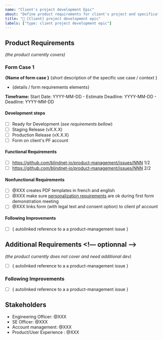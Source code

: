 ```yaml
---
name: "Client's project development Epic"
about: "Define product requirements for client's project and specifications that should be broken down into specific development issues"
title: "📑 [Client] project development epic"
labels: ["type: client project development epic"]
---
```


## Product Requirements 
_(the product currently covers)_

<!-- Describe requirements for client's needs/features that the product currently covers -->

### Form Case 1

**{Name of form case }**
{short description of the specific use case / context }
   - {details / form requirements elements} 

**Timeframe:** Start Date: YYYY-MM-DD - Estimate Deadline: YYYY-MM-DD - Deadline: YYYY-MM-DD

#### Development steps
- [ ] Ready for Development (_see requirements bellow_)
- [ ] Staging Release (vX.X.X)
- [ ] Production Release (vX.X.X)
- [ ] Form on client's PF account

#### Functional Requirements 

<!-- Describe FR for form development -->

- [ ] https://github.com/blindnet-io/product-management/issues/NNN 1/2
- [ ] https://github.com/blindnet-io/product-management/issues/NNN 2/2

#### Nonfunctional Requirements

- [ ] @XXX creates PDF templates in french and english
- [ ] @XXX make sure [personalization requirements](https://docs.google.com/document/d/1mH6ENf_fFoA_rz4thw_oCe9T46zejCvftDfGvx13THU/edit#) are ok during first form demonstration meeting
- [ ] @XXX links form (with legal text and consent option) to client pf account

#### Following Improvements

  - [ ] { autolinked reference to a a product-management issue }

<!-- Copy paste "Form Use Case 1" section to add Form Use Case 2, 3, ... -->

## Additional Requirements <!— optionnal -->

_(the product currently does not cover and need additional dev)_

<!-- Describe requirements client's needs/features that the product currently does not cover and need additional dev -->

<!-- Describe FR for development -->

- [ ] { autolinked reference to a a product-management issue }

### Following Improvements

  - [ ] { autolinked reference to a a product-management issue }

## Stakeholders

<!-- who needs to be kept up-to-date about this epic -->

- Engineering Officer: @XXX
- SE Officer: @XXX
- Account management: @XXX
- Product/User Experience : @XXX
